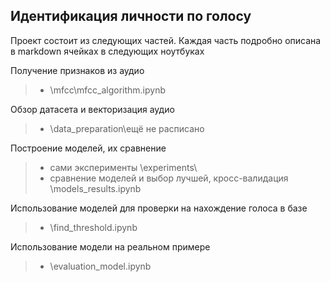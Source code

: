 ## Идентификация личности по голосу

Проект состоит из следующих частей. Каждая часть подробно описана в markdown ячейках в следующих ноутбуках

Получение признаков из аудио
> * \mfcc\mfcc_algorithm.ipynb

Обзор датасета и векторизация аудио
> * \data_preparation\ещё не расписано

Построение моделей, их сравнение
> * сами эксперименты \experiments\
> * сравнение моделей и выбор лучшей, кросс-валидация \models_results.ipynb

Использование моделей для проверки на нахождение голоса в базе
> * \find_threshold.ipynb

Использование модели на реальном примере
> * \evaluation_model.ipynb
